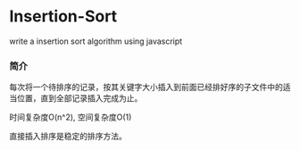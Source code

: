 # Insertion-Sort
write a insertion sort algorithm using javascript

### 简介

每次将一个待排序的记录，按其关键字大小插入到前面已经排好序的子文件中的适当位置，直到全部记录插入完成为止。

时间复杂度O(n^2), 空间复杂度O(1)

直接插入排序是稳定的排序方法。